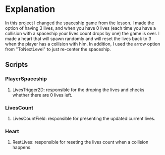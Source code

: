 # Explanation
In this project I changed the spaceship game from the lesson.
I made the option of having 3 lives, and when you have 0 lives (each time you have a collision with a spaceship your lives count drops by one) the game is over.
I made a heart that will spawn randomly and will reset the lives back to 3 when the player has a collision with him.
In addition, I used the arrow option from "ToNextLevel" to just re-center the spaceship. 
## Scripts
### PlayerSpaceship
1. LivesTrigger2D: responsible for the droping the lives and checks whether there are 0 lives left.

### LivesCount
1. LivesCountField: responsible for presenting the updated current lives.

### Heart
1. RestLives: responsible for reseting the lives count when a collision happens.
